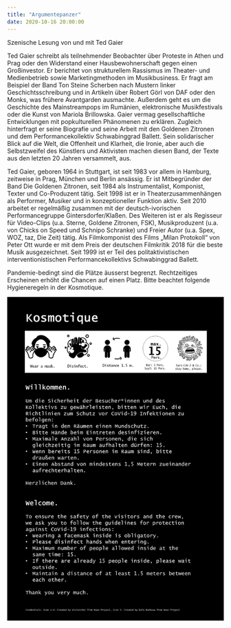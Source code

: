 ```yaml
---
title: "Argumentepanzer"
date: 2020-10-16 20:00:00
---
```


Szenische Lesung von und mit Ted Gaier

Ted Gaier schreibt als teilnehmender Beobachter über Proteste in Athen und Prag oder den Widerstand einer Hausbewohnerschaft gegen einen Großinvestor. Er berichtet von strukturellem Rassismus im Theater- und Medienbetrieb sowie Marketingmethoden im Musikbusiness. Er fragt am Beispiel der Band Ton Steine Scherben nach Mustern linker
Geschichtsschreibung und in Artikeln über Robert Görl von DAF oder den Monks, was frühere Avantgarden ausmachte. Außerdem geht es um die Geschichte des Mainstreampops im
Rumänien, elektronische Musikfestivals oder die Kunst von Mariola Brillowska. Gaier vermag gesellschaftliche Entwicklungen mit popkulturellen Phänomenen zu erklären. Zugleich hinterfragt er seine Biografie und seine Arbeit mit den Goldenen Zitronen und dem Performancekollektiv Schwabinggrad Ballett. Sein solidarischer Blick auf die Welt, die
Offenheit und Klarheit, die Ironie, aber auch die Selbstzweifel des Künstlers und Aktivisten machen diesen Band, der Texte aus den letzten 20 Jahren versammelt, aus.

Ted Gaier, geboren 1964 in Stuttgart, ist seit 1983 vor allem in Hamburg,
zeitweise in Prag, München und Berlin ansässig. Er ist
Mitbegründer der Band Die Goldenen Zitronen, seit 1984 als
Instrumentalist, Komponist, Texter und Co-Produzent tätig. Seit
1998 ist er in Theaterzusammenhängen als Performer, Musiker
und in konzeptioneller Funktion aktiv. Seit 2010 arbeitet er
regelmäßig zusammen mit der deutsch-ivorischen
Performancegruppe Gintersdorfer/Klaßen. Des Weiteren ist er als
Regisseur für Video-Clips (u.a. Sterne, Goldene Zitronen, FSK),
Musikproduzent (u.a. von Chicks on Speed und Schnipo
Schranke) und Freier Autor (u.a. Spex, WOZ, taz, Die Zeit) tätig.
Als Filmkomponist des Films „Milan Protokoll“ von Peter Ott
wurde er mit dem Preis der deutschen Filmkritik 2018 für die
beste Musik ausgezeichnet. Seit 1999 ist er Teil des
politaktivistischen interventionistischen Performancekollektivs
Schwabinggrad Ballett.

Pandemie-bedingt sind die Plätze äusserst begrenzt. Rechtzeitiges Erscheinen erhöht die Chancen auf einen Platz. Bitte beachtet folgende Hygieneregeln in der Kosmotique.


![Hygienekonzept](/images/Hygienekonzept.png)
